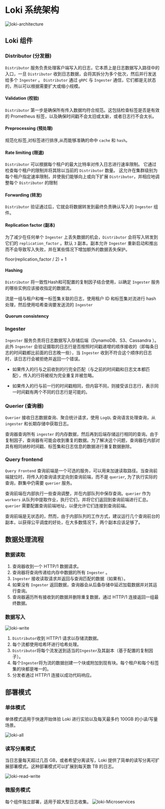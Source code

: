 <!--
 * @Author: kbsonlong kbsonlong@gmail.com
 * @Date: 2023-06-14 16:58:26
 * @LastEditors: kbsonlong kbsonlong@gmail.com
 * @LastEditTime: 2023-06-14 17:58:32
 * @Description: Loki系统架构
 * Copyright (c) 2023 by kbsonlong, All Rights Reserved. 
-->
# Loki 系统架构

![loki-architecture](https://raw.githubusercontent.com/kbsonlong/notes_statics/master/images/20230614171059.png)

## Loki 组件

### Distributor (分发器)
`Distributor` 服务负责处理客户端写入的日志，它本质上是日志数据写入路径中的入口，一旦 `Distributor` 收到日志数据，会将其拆分为多个批次，然后并行发送给多个 `Ingester` 。 `Distributor` 通过 `gRPC` 与 `Ingester` 通信，它们都是无状态的，所以可以根据需要扩大或缩小规模。

#### Validation (校验)
`Distributor`  第一步是确保所有传入数据均符合规范。这包括检查标签是否是有效的 Prometheus 标签，以及确保时间戳不会太旧或太新，或者日志行不会太长。

#### Preprocessing (预处理)
规范化标签,对标签进行排序,从而能够准确的命中 `cache` 和 `hash`。

#### Rate limiting (限速)
`Distributor` 可以根据每个租户的最大比特率对传入日志进行速率限制。 它通过检查每个租户的限制并将其除以当前的 `Distributor` 数量。 这允许在集群级别为每个租户指定速率限制，并使我们能够向上或向下扩展 `Distributor`，并相应地调整每个 `Distributor` 的限制

#### Forwarding (转发)
`Distributor` 验证通过后，它就会将数据转发到最终负责确认写入的 `Ingester` 组件。

#### Replication factor (副本)
为了减少在任何单个 `Ingester` 上丢失数据的机会，`Distributor` 会将写入转发到它们的 `replication_factor` 。默认 `3` 副本。副本允许  `Ingester`  重新启动和推出而不会导致写入失败，并在某些情况下增加额外的数据丢失保护。

floor(replication_factor / 2) + 1

#### Hashing

`Distributor` 将一致性Hash和可配置的复制因子结合使用，以确定 `Ingester` 服务的哪些实例应该接收指定的数据流。

流是一组与租户和唯一标签集关联的日志，使用租户 ID 和标签集对流进行 hash 处理，然后使用哈希查询要发送流的 `Ingester`


#### Quorum consistency

### Ingester

`Ingester` 服务负责将日志数据写入存储后端（DynamoDB、S3、Cassandra ）。此外 `Ingester` 会验证摄取的日志行是否按照时间戳递增的顺序接收的（即每条日志的时间戳都比前面的日志晚一些），当 `Ingester`  收到不符合这个顺序的日志时，该日志行会被拒绝并返回一个错误。

- 如果传入的行与之前收到的行完全匹配（与之前的时间戳和日志文本都匹配），传入的行将被视为完全重复并被忽略。

- 如果传入的行与前一行的时间戳相同，但内容不同，则接受该日志行，表示同一时间戳有两个不同的日志行是可能的。

### Querier (查询器)
`Querier` 接收日志数据查询、聚合统计请求，使用 `LogQL` 查询语言处理查询，从 `ingester` 和长期存储中获取日志。

查询器查询所有 `ingester` 的内存数据，然后再到后端存储运行相同的查询。由于复制因子，查询器有可能会收到重复的数据。为了解决这个问题，查询器在内部对具有相同纳秒时间戳、标签集和日志信息的数据进行重复数据删除。

### Query frontend
`Query Frontend` 查询前端是一个可选的服务，可以用来加速读取路径。当查询前端就位时，将传入的查询请求定向到查询前端，而不是 `querier`, 为了执行实际的查询，群集中仍需要 `querier` 服务。

查询前端在内部执行一些查询调整，并在内部队列中保存查询。`querier` 作为 `workers` 从队列中提取作业，执行它们，并将它们返回到查询前端进行汇总。`querier` 需要配置查询前端地址，以便允许它们连接到查询前端。

查询前端是无状态的，然而，由于内部队列的工作方式，建议运行几个查询前台的副本，以获得公平调度的好处，在大多数情况下，两个副本应该足够了。


## 数据处理流程
### 数据读取
1. 查询器收到一个 HTTP/1 数据请求。
2. 查询器将查询传递给内存中数据的所有 `Ingester` 。
3.  `Ingester` 接收读取请求并返回与查询匹配的数据（如果有）。
4. 如果没有 `Ingester` 返回数据，查询器会从后备存储中延迟加载数据并对其运行查询。
5. 查询器遍历所有接收到的数据并删除重复数据，通过 HTTP/1 连接返回一组最终数据。

### 数据写入
![loki-write](https://raw.githubusercontent.com/kbsonlong/notes_statics/master/images/20230614175539.png)

1. `Distributor`收到 HTTP/1 请求以存储流数据。
2. 每个流都使用哈希环进行哈希处理。
3. `Distributor`将每个流发送到适当的`Ingester`及其副本（基于配置的复制因子）。
4. 每个`Ingester`将为流的数据创建一个块或附加到现有块。每个租户和每个标签集的块都是唯一的。
5. 分发者通过 HTTP/1 连接以成功代码响应。

## 部署模式

### 单体模式
单体模式适用于快速开始体验 Loki 进行实验以及每天最多约 100GB 的小读/写量场景。

![loki-all](https://raw.githubusercontent.com/kbsonlong/notes_statics/master/images/20230614165956.png)

### 读写分离模式
当日志量每天超过几百 GB，或者希望分离读写，Loki 提供了简单的读写分离可扩展部署模式。这种部署模式可以扩展到每天数 TB 的日志。

![loki-read-write](https://raw.githubusercontent.com/kbsonlong/notes_statics/master/images/20230614170049.png)

### 微服务模式
每个组件独立部署，适用于超大型日志收集。
![loki-Microservices](https://raw.githubusercontent.com/kbsonlong/notes_statics/master/images/20230614170128.png)
